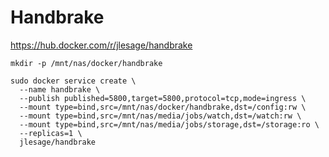 # Handbrake

https://hub.docker.com/r/jlesage/handbrake

``` shell
mkdir -p /mnt/nas/docker/handbrake

sudo docker service create \
  --name handbrake \
  --publish published=5800,target=5800,protocol=tcp,mode=ingress \
  --mount type=bind,src=/mnt/nas/docker/handbrake,dst=/config:rw \
  --mount type=bind,src=/mnt/nas/media/jobs/watch,dst=/watch:rw \
  --mount type=bind,src=/mnt/nas/media/jobs/storage,dst=/storage:ro \
  --replicas=1 \
  jlesage/handbrake
```

